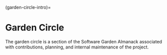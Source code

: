 (garden-circle-intro)=

# Garden Circle

The garden circle is a section of the Software Garden Almanack associated with contributions, planning, and internal maintenance of the project.
